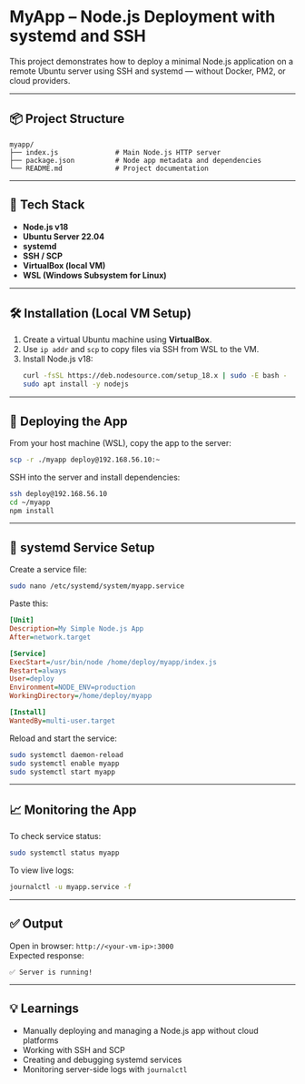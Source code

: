 # MyApp – Node.js Deployment with systemd and SSH

This project demonstrates how to deploy a minimal Node.js application on a remote Ubuntu server using SSH and systemd — without Docker, PM2, or cloud providers.

---

## 📦 Project Structure

```
myapp/
├── index.js              # Main Node.js HTTP server
├── package.json          # Node app metadata and dependencies
└── README.md             # Project documentation
```

---

## 🚀 Tech Stack

- **Node.js v18**
- **Ubuntu Server 22.04**
- **systemd**
- **SSH / SCP**
- **VirtualBox (local VM)**
- **WSL (Windows Subsystem for Linux)**

---

## 🛠️ Installation (Local VM Setup)

1. Create a virtual Ubuntu machine using **VirtualBox**.
2. Use `ip addr` and `scp` to copy files via SSH from WSL to the VM.
3. Install Node.js v18:
   ```bash
   curl -fsSL https://deb.nodesource.com/setup_18.x | sudo -E bash -
   sudo apt install -y nodejs
   ```

---

## 📁 Deploying the App

From your host machine (WSL), copy the app to the server:

```bash
scp -r ./myapp deploy@192.168.56.10:~
```

SSH into the server and install dependencies:

```bash
ssh deploy@192.168.56.10
cd ~/myapp
npm install
```

---

## 🔄 systemd Service Setup

Create a service file:

```bash
sudo nano /etc/systemd/system/myapp.service
```

Paste this:

```ini
[Unit]
Description=My Simple Node.js App
After=network.target

[Service]
ExecStart=/usr/bin/node /home/deploy/myapp/index.js
Restart=always
User=deploy
Environment=NODE_ENV=production
WorkingDirectory=/home/deploy/myapp

[Install]
WantedBy=multi-user.target
```

Reload and start the service:

```bash
sudo systemctl daemon-reload
sudo systemctl enable myapp
sudo systemctl start myapp
```

---

## 📈 Monitoring the App

To check service status:

```bash
sudo systemctl status myapp
```

To view live logs:

```bash
journalctl -u myapp.service -f
```

---

## ✅ Output

Open in browser: `http://<your-vm-ip>:3000`  
Expected response:

```
✅ Server is running!
```

---

## 💡 Learnings

- Manually deploying and managing a Node.js app without cloud platforms
- Working with SSH and SCP
- Creating and debugging systemd services
- Monitoring server-side logs with `journalctl`
